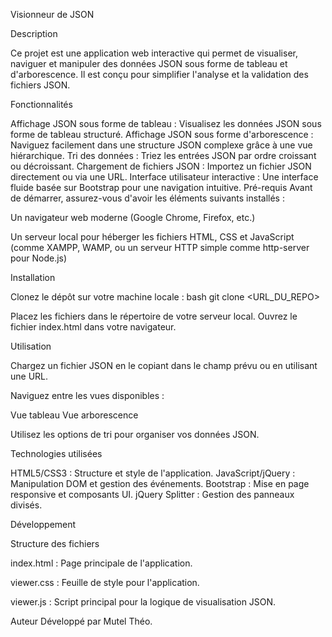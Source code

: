 Visionneur de JSON

Description

Ce projet est une application web interactive qui permet de visualiser, naviguer et manipuler des données JSON sous forme de tableau et d'arborescence. Il est conçu pour simplifier l'analyse et la validation des fichiers JSON.

Fonctionnalités

Affichage JSON sous forme de tableau : Visualisez les données JSON sous forme de tableau structuré.
Affichage JSON sous forme d'arborescence : Naviguez facilement dans une structure JSON complexe grâce à une vue hiérarchique.
Tri des données : Triez les entrées JSON par ordre croissant ou décroissant.
Chargement de fichiers JSON : Importez un fichier JSON directement ou via une URL.
Interface utilisateur interactive : Une interface fluide basée sur Bootstrap pour une navigation intuitive.
Pré-requis
Avant de démarrer, assurez-vous d'avoir les éléments suivants installés :

Un navigateur web moderne (Google Chrome, Firefox, etc.)

Un serveur local pour héberger les fichiers HTML, CSS et JavaScript (comme XAMPP, WAMP, ou un serveur HTTP simple comme http-server pour Node.js)

Installation

Clonez le dépôt sur votre machine locale :
bash
git clone <URL_DU_REPO>

Placez les fichiers dans le répertoire de votre serveur local.
Ouvrez le fichier index.html dans votre navigateur.

Utilisation

Chargez un fichier JSON en le copiant dans le champ prévu ou en utilisant une URL.

Naviguez entre les vues disponibles :

Vue tableau
Vue arborescence

Utilisez les options de tri pour organiser vos données JSON.

Technologies utilisées

HTML5/CSS3 : Structure et style de l'application.
JavaScript/jQuery : Manipulation DOM et gestion des événements.
Bootstrap : Mise en page responsive et composants UI.
jQuery Splitter : Gestion des panneaux divisés.

Développement

Structure des fichiers

index.html : Page principale de l'application.

viewer.css : Feuille de style pour l'application.

viewer.js : Script principal pour la logique de visualisation JSON.

Auteur
Développé par Mutel Théo.
